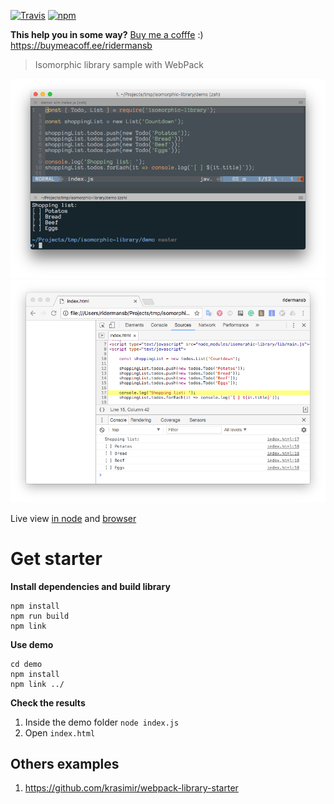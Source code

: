 [![Travis](https://img.shields.io/travis/Ridermansb/isomorphic-library.svg?style=flat-square)](https://travis-ci.org/Ridermansb/isomorphic-library)
[![npm](https://img.shields.io/npm/v/isomorphic-library.svg?style=flat-square)](https://www.npmjs.com/package/isomorphic-library)

**This help you in some way?** [Buy me a cofffe][coffee]  :)   
https://buymeacoff.ee/ridermansb

> Isomorphic library sample with WebPack

![Node example](node.png)
![Browser example](browser.png)

Live view [in node][1] and [browser][2]

# Get starter

**Install dependencies and build library**
```  
npm install
npm run build
npm link
```

**Use demo**
```  
cd demo
npm install
npm link ../
``` 
**Check the results**  
 1. Inside the demo folder `node index.js`
 2. Open `index.html`

## Others examples

 1. https://github.com/krasimir/webpack-library-starter
 
 [1]: https://runkit.com/ridermansb/isomorphic-library-sample/1.0.0
 [2]: https://jsbin.com/soqafigitu/edit?js,console
 
 [coffee]: https://buymeacoff.ee/ridermansb
